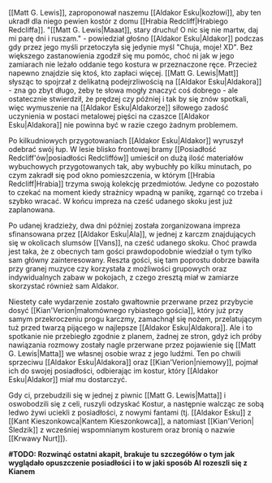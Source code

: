 [[Matt G. Lewis]], zaproponował naszemu [[Aldakor Esku|kozłowi]], aby ten ukradł dla niego pewien kostór z domu [[Hrabia Redcliff|Hrabiego Redcliffa]]. "[[Matt G. Lewis|Maaat]], stary druchu! O nic się nie martw, daj mi parę dni i ruszam." - powiedział głośno [[Aldakor Esku|Aldakor]] podczas gdy przez jego myśli przetoczyła się jedynie myśl "Chuja, moje! XD". Bez większego zastanowienia zgodził się mu pomóc, choć ni jak w jego zamiarach nie leżało oddanie tego kostura w przeznaczone ręce. Przecież napewno znajdzie się ktoś, kto zapłaci więcej.
[[Matt G. Lewis|Matt]] słysząc to spojrzał z delikatną podejrzliwością na [[Aldakor Esku|Aldakora]] - zna go zbyt długo, żeby te słowa mogły znaczyć coś dobrego - ale ostatecznie stwierdził, że prędzej czy później i tak by się znów spotkali, więc wymuszenie na [[Aldakor Esku|Aldakorze]] siłowego zadość uczynienia w postaci metalowej pięści na czaszce [[Aldakor Esku|Aldakora]] nie powinna być w razie czego żadnym problemem.

Po kilkudniowych przygotowaniach [[Aldakor Esku|Aldakor]] wyruszył odebrać swój łup. W lesie blisko frontowej bramy [[Posiadłość Redcliff'ów|posiadłości Redcliffów]] umieścił on dużą ilość materiałów wybuchowych przygotowanych tak, aby wybuchły po kilku minutach, po czym zakradł się pod okno pomieszczenia, w którym [[Hrabia Redcliff|Hrabia]] trzyma swoją kolekcję przedmiotów. Jedyne co pozostało to czekać na moment kiedy strażnicy wpadną w panikę, zgarnąć co trzeba i szybko wracać. W końcu impreza na cześć udanego skoku jest już zaplanowana.

Po udanej kradzieży, dwa dni później została zorganizowana impreza sfinansowana przez [[Aldakor Esku|Ala]], w jednej z karczm znajdujących się w okolicach slumsów [[Vans]], na cześć udanego skoku. Choć prawda jest taka, że z obecnych tam gości prawdopodobnie wiedział o tym tylko sam główny zainteresowany. Reszta gości, się tam poprostu dobrze bawiła przy granej muzyce czy korzystała z możliwości grupowych oraz indywidualnych zabaw w pokojach, z czego zresztą miał w zamiarze skorzystać również sam Aldakor.

Niestety całe wydarzenie zostało gwałtownie przerwane przez przybycie dosyć [[Kian'Verion|małomównego rybiastego gościa]], który już przy samym przekroczeniu progu karczmy, zamachnął się nożem, przelatującym tuż przed twarzą pijącego w najlepsze [[Aldakor Esku|Aldakora]]. Ale i to spotkanie nie przebiegło zgodnie z planem, żadnej ze stron, gdyż ich próby nawiązania rozmowy zostały nagle przerwane przez pojawienie się [[Matt G. Lewis|Matta]] we własnej osobie wraz z jego ludźmi. Ten po chwili sprzeciwu [[Aldakor Esku|Aldakora]] oraz [[Kian'Verion|niemowy]], pojmał ich do swojej posiadłości, odbierając im kostur, który [[Aldakor Esku|Aldakor]] miał mu dostarczyć.

Gdy ci, przebudzili się w jednej z piwnic [[Matt G. Lewis|Matta]] i oswobodzili się z celi, ruszyli odzyskać Kostur, a następnie walcząc ze sobą ledwo żywi uciekli z posiadłości, z nowymi fantami (tj. [[Aldakor Esku]] z [[Kant Kieszonkowca|Kantem Kieszonkowca]], a natomiast [[Kian'Verion|Śledzik]] z wcześniej wspomnianym kosturem oraz bronią o nazwie [[Krwawy Nurt]]).

**\#TODO: Rozwinąć ostatni akapit, brakuje tu szczegółów o tym jak wyglądało opuszczenie posiadłości i to w jaki sposób Al rozeszli się z Kianem**